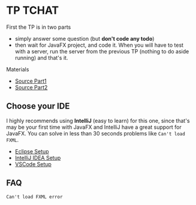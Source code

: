 # TP TCHAT

First the TP is in two parts

* simply answer some question (but **don't code 
  any todo**)
* then wait for JavaFX project, and code it. When you
will have to test with a server, run the server
  from the previous TP (nothing to do aside running)
  and that's it.
  
Materials

* [Source Part1](download:sources/TPChat.zip)
* [Source Part2](download:sources/ChatClientJavaFX.zip)
  
## Choose your IDE

I highly recommends using **IntelliJ** (easy to learn) for this one,
since that's may be your first time with JavaFX and
IntelliJ have a great support for JavaFX. You can solve
in less than 30 seconds problems like
``Can't load FXML``.

* [Eclipse Setup](ide/eclipse.md)
* [IntelliJ IDEA Setup](ide/idea.md)
* [VSCode Setup](ide/vsc.md)

## FAQ

``Can't load FXML error``

<blockquote class="spoiler">
</blockquote>